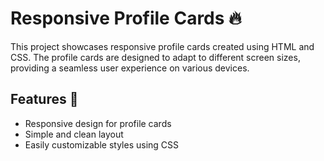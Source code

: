 # Responsive Profile Cards 🔥

This project showcases responsive profile cards created using HTML and CSS. The profile cards are designed to adapt to different screen sizes, providing a seamless user experience on various devices.

## Features 💪

- Responsive design for profile cards
- Simple and clean layout
- Easily customizable styles using CSS
